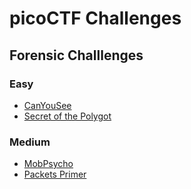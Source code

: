 # picoCTF Challenges

## Forensic Challlenges
### Easy
- [CanYouSee](https://github.com/harimouse/CTF_WriteUps/blob/main/picoCTF/Forensics/CanYouSee.md)
- [Secret of the Polygot](https://github.com/harimouse/CTF_WriteUps/blob/main/picoCTF/Forensics/Secret%20of%20the%20Polygot.md)

### Medium
- [MobPsycho](https://github.com/harimouse/CTF_WriteUps/blob/main/picoCTF/Forensics/MobPsycho.md)
- [Packets Primer](https://github.com/harimouse/CTF_WriteUps/blob/main/picoCTF/Forensics/Packets%20Primer.md)
